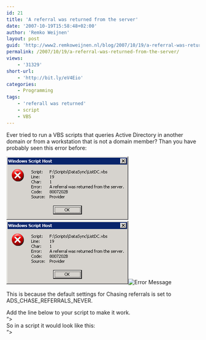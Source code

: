 ```yaml
---
id: 21
title: 'A referral was returned from the server'
date: '2007-10-19T15:58:48+02:00'
author: 'Remko Weijnen'
layout: post
guid: 'http://www2.remkoweijnen.nl/blog/2007/10/19/a-referral-was-returned-from-the-server/'
permalink: /2007/10/19/a-referral-was-returned-from-the-server/
views:
    - '31329'
short-url:
    - 'http://bit.ly/eV4Eio'
categories:
    - Programming
tags:
    - 'referall was returned'
    - script
    - VBS
---
```


Ever tried to run a VBS scripts that queries Active Directory in another domain or from a workstation that is not a domain member? Than you have probably seen this error before:

![Error Message](wp-content/uploads/2007/10/Referral.png)![Error Message](wp-content/uploads/2007/10/Referral.png)![Error Message](http://192.168.40.25:8081/wp-content/uploads/2007/10/referral11.png)

This is because the default settings for Chasing referrals is set to ADS\_CHASE\_REFERRALS\_NEVER.

Add the line below to your script to make it work.  
“&gt;  
So in a script it would look like this:  
“&gt;